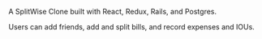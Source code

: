A SplitWise Clone built with React, Redux, Rails, and Postgres.

Users can add friends, add and split bills, and record expenses and IOUs.
